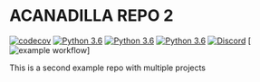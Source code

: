 # ACANADILLA REPO 2
[![codecov](https://codecov.io/gh/acanadil/testing-2/graph/badge.svg?token=MWKQAIMYS3)](https://codecov.io/gh/acanadil/testing-2)
[![Python 3.6](https://img.shields.io/badge/python-3.9-blue.svg)](https://www.python.org/downloads/release/python-360/)
[![Python 3.6](https://img.shields.io/badge/python-3.10-blue.svg)](https://www.python.org/downloads/release/python-360/)
[![Python 3.6](https://img.shields.io/badge/python-3.11-blue.svg)](https://www.python.org/downloads/release/python-360/)
[![Discord](https://img.shields.io/badge/Discord-%235865F2.svg?style=for-the-badge&logo=discord&logoColor=white)](https://discord.gg/BC8xnbXq)
[![example workflow](https://github.com/acanadil/testing-2/.github/workflows/calculator-package.yml/badge.svg?event=push)]

This is a second example repo with multiple projects
